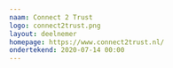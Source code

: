 ```yaml
---
naam: Connect 2 Trust
logo: connect2trust.png
layout: deelnemer
homepage: https://www.connect2trust.nl/
ondertekend: 2020-07-14 00:00
---
```


